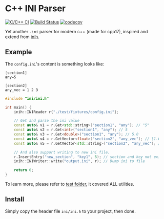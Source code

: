# C++ INI Parser

[![C/C++ CI](https://github.com/SSARCandy/ini-cpp/workflows/C/C++%20CI/badge.svg?branch=master)](https://github.com/SSARCandy/ini-cpp/actions)
[![Build Status](https://travis-ci.org/SSARCandy/ini-cpp.svg?branch=master)](https://travis-ci.org/SSARCandy/ini-cpp)
[![codecov](https://codecov.io/gh/SSARCandy/ini-cpp/branch/master/graph/badge.svg)](https://codecov.io/gh/SSARCandy/ini-cpp)
  
Yet another `.ini` parser for modern c++ (made for cpp17), inspired and extend from [inih](https://github.com/benhoyt/inih).


## Example

The `config.ini`'s content is something looks like:

```
[section1]
any=5

[section2]
any_vec = 1 2 3
```

```cpp
#include "ini/ini.h"

int main() {
    inih::INIReader r{"./test/fixtures/config.ini"};

    // Get and parse the ini value
    const auto& v1 = r.Get<std::string>("section1", "any"); // "5"
    const auto& v2 = r.Get<int>("section1", "any"); // 5
    const auto& v3 = r.Get<double>("section1", "any"); // 5.0
    const auto& v4 = r.GetVector<float>("section2", "any_vec"); // [1.0, 2.0, 3.0]
    const auto& v5 = r.GetVector<std::string>("section2", "any_vec"); // ["1", "2", "3"]

    // And also support writing to new ini file.
    r.InsertEntry("new_section", "key1", 5); // section and key not exist
    inih::INIWriter::write("output.ini", r); // Dump ini to file

    return 0;
}
```

To learn more, please refer to [test folder](https://github.com/SSARCandy/ini-cpp/tree/master/test), it covered ALL utilities.

## Install

Simply copy the header file `ini/ini.h` to your project, then done. 
